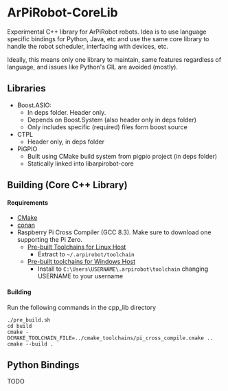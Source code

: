 # ArPiRobot-CoreLib

Experimental C++ library for ArPiRobot robots. Idea is to use language specific bindings for Python, Java, etc and use the same core library to handle the robot scheduler, interfacing with devices, etc.

Ideally, this means only one library to maintain, same features regardless of language, and issues like Python's GIL are avoided (mostly).

## Libraries
- Boost.ASIO:
    - In deps folder. Header only.
    - Depends on Boost.System (also header only in deps folder)
    - Only includes specific (required) files form boost source
- CTPL
    - Header only, in deps folder
- PiGPIO
    - Built using CMake build system from pigpio project (in deps folder)
    - Statically linked into libarpirobot-core


## Building (Core C++ Library)

#### Requirements
- [CMake](https://cmake.org/)
- [conan](https://conan.io/)
- Raspberry Pi Cross Compiler (GCC 8.3). Make sure to download one supporting the Pi Zero.
    - [Pre-built Toolchains for Linux Host](https://github.com/abhiTronix/raspberry-pi-cross-compilers)
        - Extract to `~/.arpirobot/toolchain`
    - [Pre-built toolchains for Windows Host](https://gnutoolchains.com/raspberry/)
        - Install to `C:\Users\USERNAME\.arpirobot\toolchain` changing USERNAME to your username


#### Building
Run the following commands in the cpp_lib directory
```
./pre_build.sh
cd build
cmake -DCMAKE_TOOLCHAIN_FILE=../cmake_toolchains/pi_cross_compile.cmake ..
cmake --build .
```


## Python Bindings

TODO